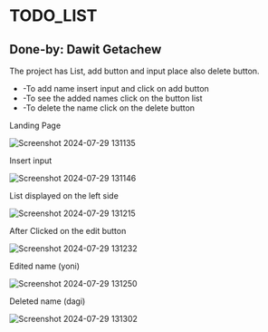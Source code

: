 <h1>TODO_LIST </h1>
<h2>Done-by: Dawit Getachew</h2>

<div>
    <p>The project has List, add button and input place also delete button.</p>
    <ul>
        <li>-To add name insert input and click on add button</li>
        <li>-To see the added names click on the button list</li>
        <li>-To delete the name click on the delete button</li>   
    </ul>
</div>
  
<div>
    <p>Landing Page</p>
    <img src="https://github.com/user-attachments/assets/e63ba60d-28f0-4eed-ab1d-a6358777d8b5" alt="Screenshot 2024-07-29 131135" />
    <p>Insert input</p>
    <img src="https://github.com/user-attachments/assets/3952a43d-d456-4ac5-9a49-58e993ae39ab" alt="Screenshot 2024-07-29 131146" />
    <p>List displayed on the left side</p>
    <img src="https://github.com/user-attachments/assets/3d691a8a-a11c-4574-b0b2-ba453e633084" alt="Screenshot 2024-07-29 131215" />
    <p>After Clicked on the edit button</p>
    <img src="https://github.com/user-attachments/assets/bd39b18d-5291-48c4-8ce7-473b138493c0" alt="Screenshot 2024-07-29 131232" />
    <p>Edited name (yoni)</p>
    <img src="https://github.com/user-attachments/assets/380f3767-fa59-44ca-9234-dd3231b66623" alt="Screenshot 2024-07-29 131250" />
    <p>Deleted name (dagi)</p>
    <img src="https://github.com/user-attachments/assets/954c4904-8194-4156-9d9b-478507ba14dc" alt="Screenshot 2024-07-29 131302" />
</div>
